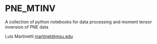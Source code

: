 # PNE_MTINV
A collection of python notebooks for data processing and moment tensor inversion of PNE data

Luis Martinetti [martinet@msu.edu](mailto:martinet@msu.edu)
